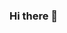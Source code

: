 ### Hi there 👋

<!--
**jps27CSE/jps27CSE** is a ✨ _special_ ✨ repository because its `README.md` (this file) appears on your GitHub profile.

[LinkedIn Connect](https://www.linkedin.com/in/jps27cse/)

Here are some ideas to get you started:

- 🔭 I’m currently working on ...
- 🌱 I’m currently learning ... C++
- 👯 I’m looking to collaborate on ...
- 🤔 I’m looking for help with ...
- 💬 Ask me about ...
- 📫 How to reach me: ...
- 😄 Pronouns: ...
- ⚡ Fun fact: ...
-->
